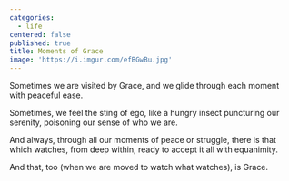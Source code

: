 ```yaml
---
categories:
  - life
centered: false
published: true
title: Moments of Grace
image: 'https://i.imgur.com/efBGwBu.jpg'
---
```

Sometimes 
we are visited by Grace,
and we glide through each moment 
with peaceful ease.

Sometimes, 
we feel the sting of ego,
like a hungry insect 
puncturing our serenity,
poisoning our sense
of who we are.

And always,
through all our moments
of peace or struggle,
there is that which watches,
from deep within,
ready to accept it all
with equanimity.

And that, too
(when we are moved
to watch what watches),
is Grace.



 










